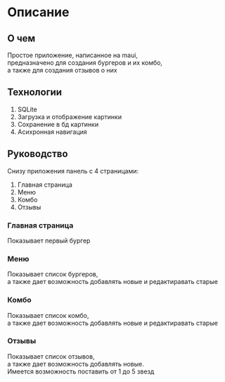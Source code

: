# Описание 
## О чем
Простое приложение, написанное на maui,</br>
предназначено для создания бургеров и их комбо,</br>
а также для создания отзывов о них
## Технологии
1. SQLite
2. Загрузка и отображение картинки
3. Сохранение в бд картинки
4. Асихронная навигация
## Руководство
Снизу приложения панель с 4 страницами:
1. Главная страница
2. Меню
3. Комбо
4. Отзывы
### Главная страница
Показывает первый бургер
### Меню
Показывает список бургеров,</br>
а также дает возможность добавлять новые и редактиравать старые
### Комбо
Показывает список комбо,</br>
а также дает возможность добавлять новые и редактиравать старые
### Отзывы
Показывает список отзывов,</br>
а также дает возможность добавлять новые.</br>
Имеется возможность поставить от 1 до 5 звезд
